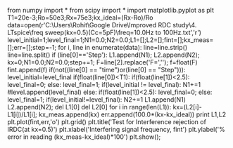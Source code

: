 from numpy import *
from scipy import *
import matplotlib.pyplot as plt
T1=20e-3;Ro=50e3;Rx=75e3;kx_ideal=(Rx-Ro)/Ro
data=open(r'C:\Users\Rohit\Google Drive\Improved RDC study\4. LTspice\freq sweep(kx=0.5)(Cc=5pF)\freq=10.0Hz to 100Hz.txt','r')
level_initial=1;level_final=1;N1=0.0;N2=0.0;L1=[];L2=[];fint=[];kx_meas=[];err=[];step=-1;
for i, line in enumerate(data):
    line=line.strip()
    line=line.split()
    if (line[0]=='Step'):
        L1.append(N1);
        L2.append(N2);
        kx=0;N1=0.0;N2=0.0;step+=1;
        F=line[2].replace('F=','');
        f=float(F)
        fint.append(f)
    if(not((line[0] == "time")or(line[0] == "Step"))):
        level_initial=level_final
        if(float(line[0])<T1):
            if(float(line[1])<2.5):
                level_final=0;
            else:
                level_final=1;
            if(level_initial != level_final):
                N1+=1
            #level.append(level_final)
        else:
            if(float(line[1])<2.5):
                level_final=0;
            else:
                level_final=1;
            if(level_initial!=level_final):
                N2+=1
L1.append(N1)
L2.append(N2);
del L1[0]
del L2[0]
for i in range(len(L1)):
    kx=(L2[i]-L1[i])/L1[i];
    kx_meas.append(kx)
    err.append(100.0*(kx-kx_ideal))
print L1,L2
plt.plot(fint,err,'o')
plt.grid()
plt.title('Test for Interference rejection of IRDC(at kx=0.5)')
plt.xlabel('Interfering signal frequency, fint')
plt.ylabel('% error in reading (kx_meas-kx_ideal)*100')
plt.show();
    
